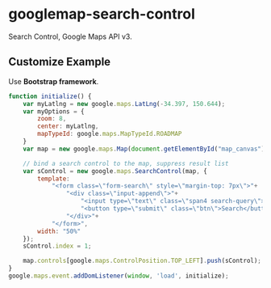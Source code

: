 googlemap-search-control
========================

Search Control, Google Maps API v3.

Customize Example
-----------------

Use **Bootstrap framework**.

```js
function initialize() {
    var myLatlng = new google.maps.LatLng(-34.397, 150.644);
    var myOptions = {
        zoom: 8,
        center: myLatlng,
        mapTypeId: google.maps.MapTypeId.ROADMAP
    }
    var map = new google.maps.Map(document.getElementById("map_canvas"), myOptions);

    // bind a search control to the map, suppress result list
    var sControl = new google.maps.SearchControl(map, {
        template:
            "<form class=\"form-search\" style=\"margin-top: 7px\">"+
                "<div class=\"input-append\">"+
                    "<input type=\"text\" class=\"span4 search-query\">"+
                    "<button type=\"submit\" class=\"btn\">Search</button>"+
                "</div>"+
            "</form>",
        width: "50%"
    });
    sControl.index = 1;

    map.controls[google.maps.ControlPosition.TOP_LEFT].push(sControl);
}
google.maps.event.addDomListener(window, 'load', initialize);
```
